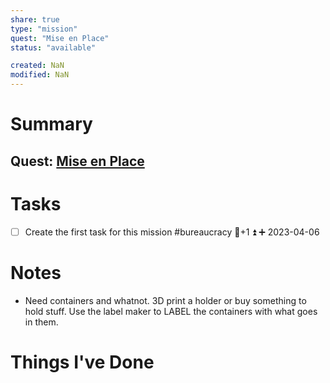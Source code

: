 ```yaml
---
share: true
type: "mission"
quest: "Mise en Place"
status: "available"

created: NaN 
modified: NaN
---
```

 
# Summary
## Quest: [Mise en Place](./Mise%20en%20Place.md)
# Tasks
- [ ] Create the first task for this mission #bureaucracy 🥄+1 ⏫ ➕ 2023-04-06

# Notes
- Need containers and whatnot. 3D print a holder or buy something to hold stuff. Use the label maker to LABEL the containers with what goes in them.

# Things I've Done